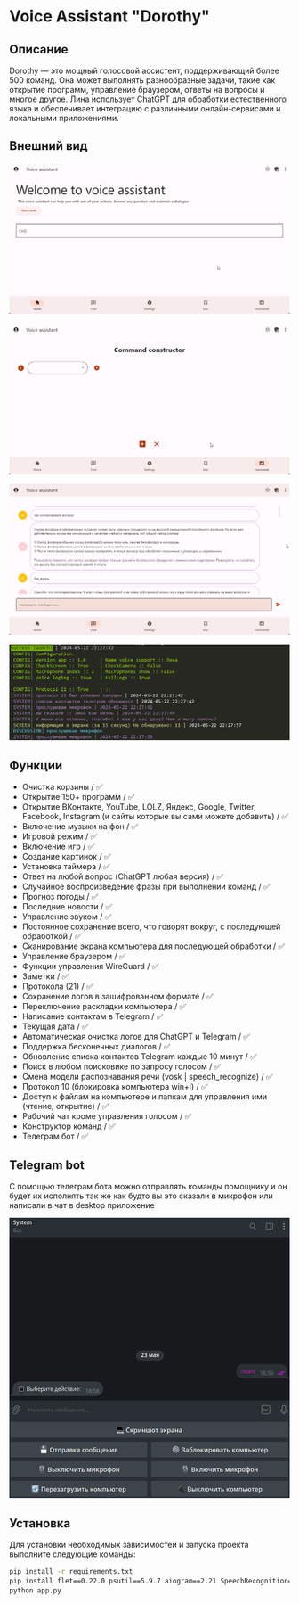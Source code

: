 # Voice Assistant "Dorothy"

## Описание
Dorothy — это мощный голосовой ассистент, поддерживающий более 500 команд. Она может выполнять разнообразные задачи, такие как открытие программ, управление браузером, ответы на вопросы и многое другое. Лина использует ChatGPT для обработки естественного языка и обеспечивает интеграцию с различными онлайн-сервисами и локальными приложениями.

## Внешний вид
![Главная страница](https://github.com/devstreamy/ai/blob/main/main.png)

![Конструктор](https://github.com/devstreamy/ai/blob/main/constructor.png)

![Чат](https://github.com/devstreamy/ai/blob/main/chat.png)

![Пример](https://github.com/devstreamy/ai/blob/main/example.png)

## Функции
- Очистка корзины / ✅
- Открытие 150+ программ / ✅
- Открытие ВКонтакте, YouTube, LOLZ, Яндекс, Google, Twitter, Facebook, Instagram (и сайты которые вы сами можете добавить) / ✅
- Включение музыки на фон / ✅
- Игровой режим / ✅
- Включение игр / ✅
- Создание картинок / ✅
- Установка таймера / ✅
- Ответ на любой вопрос (ChatGPT любая версия) / ✅
- Случайное воспроизведение фразы при выполнении команд / ✅
- Прогноз погоды / ✅
- Последние новости / ✅
- Управление звуком / ✅
- Постоянное сохранение всего, что говорят вокруг, с последующей обработкой / ✅
- Сканирование экрана компьютера для последующей обработки / ✅
- Управление браузером / ✅
- Функции управления WireGuard / ✅
- Заметки / ✅
- Протокола (21) / ✅
- Сохранение логов в зашифрованном формате / ✅
- Переключение раскладки компьютера / ✅
- Написание контактам в Telegram / ✅
- Текущая дата / ✅
- Автоматическая очистка логов для ChatGPT и Telegram / ✅
- Поддержка бесконечных диалогов / ✅
- Обновление списка контактов Telegram каждые 10 минут / ✅
- Поиск в любом поисковике по запросу голосом / ✅
- Смена модели распознавания речи (vosk | speech_recognize) / ✅
- Протокол 10 (блокировка компьютера win+l) / ✅
- Доступ к файлам на компьютере и папкам для управления ими (чтение, открытие) / ✅
- Рабочий чат кроме управления голосом / ✅
- Конструктор команд / ✅
- Телеграм бот / ✅

## Telegram bot

С помощью телеграм бота можно отправлять команды помощнику и он будет их исполнять так же как будто вы это сказали в микрофон или написали в чат в desktop приложение

![Телеграм бот](https://github.com/devstreamy/ai/blob/main/telegram.png)

## Установка
Для установки необходимых зависимостей и запуска проекта выполните следующие команды:

```bash
pip install -r requirements.txt
pip install flet==0.22.0 psutil==5.9.7 aiogram==2.21 SpeechRecognition==3.10.4
python app.py
```
